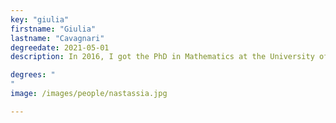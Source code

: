 ```yaml
---
key: "giulia"
firstname: "Giulia"
lastname: "Cavagnari"
degreedate: 2021-05-01
description: In 2016, I got the PhD in Mathematics at the University of Trento (Italy) under the supervision of Antonio Marigonda. From January to November 2017 I joined Benedetto Piccoli's lab as a postdoc. From November 2017 to December 2019, I was postdoc at the Department of Mathematics of the University of Pavia, under the supervision of Giuseppe Savaré. Since December 2019, I am an Assistant Professor (Joung Researcher- RTDa) in Mathematical Analysis at the Department of Mathematics of Politecnico di Milano, Milan (Italy) . My research is focused on evolution equations in Wasserstein spaces with applications in control theory.

degrees: "
"
image: /images/people/nastassia.jpg

---
```


